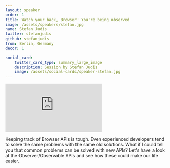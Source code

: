 ```yaml
---
layout: speaker
order: 1
title: Watch your back, Browser! You're being observed
image: /assets/speakers/stefan.jpg
name: Stefan Judis
twitter: stefanjudis
github: stefanjudis
from: Berlin, Germany
decor: 1

social_card:
    twitter_card_type: summary_large_image
    description: Session by Stefan Judis
    image: /assets/social-cards/speaker-stefan.jpg
---
```



<div class="speaker-youtube">
    <iframe src="https://www.youtube.com/embed/GP7U6LW2zDY?rel=0" frameborder="0" allow="autoplay; encrypted-media" allowfullscreen></iframe>
</div>

Keeping track of Browser APIs is tough. Even experienced developers tend to solve the same problems with the same old solutions. What if I could tell you that common problems can be solved with new APIs? Let's have a look at the Observer/Observable APIs and see how these could make our life easier.